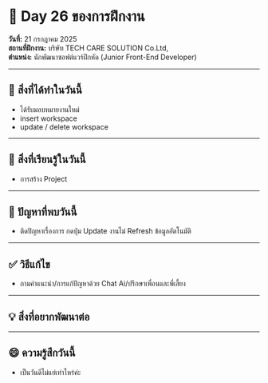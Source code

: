 # 📅 Day 26 ของการฝึกงาน
**วันที่:** 21 กรกฎาคม 2025  
**สถานที่ฝึกงาน:** บริษัท TECH CARE SOLUTION Co.Ltd,  
**ตำแหน่ง:** นักพัฒนาซอฟต์แวร์ฝึกหัด (Junior Front-End Developer)


---

## 📝 สิ่งที่ได้ทำในวันนี้
- ได้รับมอบหมายงานใหม่
- insert workspace
- update / delete workspace

  


---

## 🎯 สิ่งที่เรียนรู้ในวันนี้
- การสร้าง Project
  



---

## 🤔 ปัญหาที่พบวันนี้
- ติดปัญหาเรื่องการ กดปุ่ม Update งานไม่ Refresh ข้อมูลอัตโนมัติ




---

## ✅ วิธีแก้ไข
- ถามคำแนะนำ/การแก้ปัญหาด้วย Chat Ai/ปรึกษาเพื่อนและพี่เลี้ยง





---

## 💡 สิ่งที่อยากพัฒนาต่อ




---

## 😄 ความรู้สึกวันนี้
- เป็นวันดีไม่แย่เท่าไหร่ค่ะ
